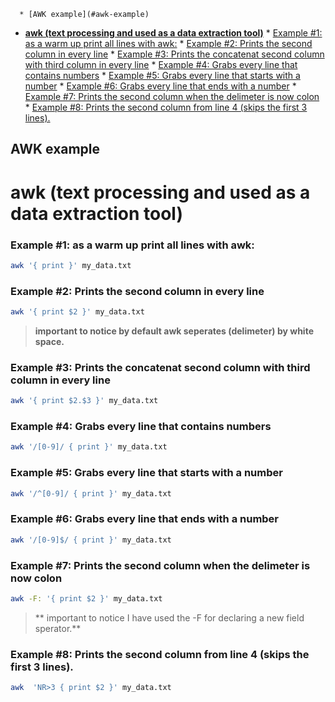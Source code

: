 <!--ts-->
      * [AWK example](#awk-example)
   * [<strong>awk (text processing and used as a data extraction tool)</strong>](#awk-text-processing-and-used-as-a-data-extraction-tool)
         * [Example #1: as a warm up print all lines with awk:](#example-1-as-a-warm-up-print-all-lines-with-awk)
         * [Example #2: Prints the second column in every line](#example-2-prints-the-second-column-in-every-line)
         * [Example #3: Prints the concatenat second column with third column in every line](#example-3-prints-the-concatenat-second-column-with-third-column-in-every-line)
         * [Example #4: Grabs every line that contains numbers](#example-4-grabs-every-line-that-contains-numbers)
         * [Example #5: Grabs every line that starts with a number](#example-5-grabs-every-line-that-starts-with-a-number)
         * [Example #6: Grabs every line that ends with a number](#example-6-grabs-every-line-that-ends-with-a-number)
         * [Example #7: Prints the second column when the delimeter is now colon](#example-7-prints-the-second-column-when-the-delimeter-is-now-colon)
         * [Example #8: Prints the second column from line 4 (skips the first 3 lines).](#example-8-prints-the-second-column-from-line-4-skips-the-first-3-lines)

<!-- Added by: gil_diy, at: Sat 29 Jan 2022 22:04:05 IST -->

<!--te-->



##  AWK example
# **awk (text processing and used as a data extraction tool)**

### Example #1: as a warm up print all lines with awk:
```bash
awk '{ print }' my_data.txt
```
### Example #2: Prints the second column in every line
```bash
awk '{ print $2 }' my_data.txt
```
 > **important to notice by default awk seperates (delimeter) by white space.**

### Example #3: Prints the concatenat second column with third column in every line

```bash
awk '{ print $2.$3 }' my_data.txt
```

### Example #4: Grabs every line that contains numbers

```bash
awk '/[0-9]/ { print }' my_data.txt
```

### Example #5: Grabs every line that starts with a number

```bash
awk '/^[0-9]/ { print }' my_data.txt
```

### Example #6: Grabs every line that ends with a number

```bash
awk '/[0-9]$/ { print }' my_data.txt
```
### Example #7: Prints the second column when the delimeter is now colon

```bash
awk -F: '{ print $2 }' my_data.txt
```
> ** important to notice I have used the -F for declaring a new field sperator.**

### Example #8: Prints the second column from line 4 (skips the first 3 lines).

```bash
awk  'NR>3 { print $2 }' my_data.txt
```

